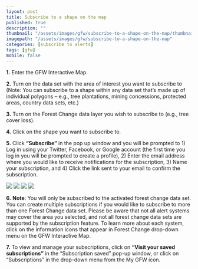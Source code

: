 ```yaml
---
layout: post
title: Subscribe to a shape on the map
published: True
description: ""
thumbnail: "/assets/images/gfw/subscribe-to-a-shape-on-the-map/thumbnail.png"
imagepath: "/assets/images/gfw/subscribe-to-a-shape-on-the-map"
categories: [subscribe to alerts]
tags: [gfw]
mobile: false
---
```



<div id="desktopContent" class="content">
  <p><strong>1.</strong> Enter the GFW Interactive Map.</p>
  <p><strong>2.</strong> Turn on the data set with the area of interest you want to subscribe to (Note: You can subscribe to a shape within any data set that’s made up of individual polygons – e.g., tree plantations, mining concessions, protected areas, country data sets, etc.)</p>
  <p><strong>3.</strong> Turn on the Forest Change data layer you wish to subscribe to (e.g., tree cover loss).</p>
  <p><strong>4.</strong> Click on the shape you want to subscribe to.</p>
  <p><strong>5.</strong> Click <strong>“Subscribe”</strong> in the pop up window and you will be prompted to 1) Log in using your Twitter, Facebook, or Google account (the first time you log in you will be prompted to create a profile), 2) Enter the email address where you would like to receive notifications for the subscription, 3) Name your subscription, and 4) Click the link sent to your email to confirm the subscription.</p>
  <div class="image-grid">
    <img src="{{relative_url}}{{page.imagepath}}/desktop/desktop5.png"/>
    <img src="{{relative_url}}{{page.imagepath}}/desktop/desktop6.png"/>
    <img src="{{relative_url}}{{page.imagepath}}/desktop/desktop7.png"/>
    <img src="{{relative_url}}{{page.imagepath}}/desktop/desktop8.png"/>
  </div>
  <p><strong>6.</strong> <strong>Note</strong>: You will only be subscribed to the activated forest change data set. You can create multiple subscriptions if you would like to subscribe to more than one Forest Change data set. Please be aware that not all alert systems may cover the area you selected, and not all forest change data sets are supported by the subscription feature. To learn more about each system, click on the information icons that appear in Forest Change drop-down menu on the GFW Interactive Map.</p>
  <p><strong>7.</strong> To view and manage your subscriptions, click on <strong>“Visit your saved subscriptions”</strong> in the “Subscription saved” pop-up window, or click on “Subscriptions” in the drop-down menu from the My GFW icon.</p>
</div>

<div id="mobileContent" class="content">
</div>

